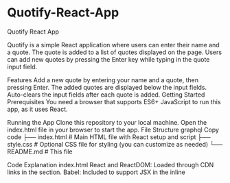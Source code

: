 # Quotify-React-App
Quotify React App

Quotify is a simple React application where users can enter their name and a quote. The quote is added to a list of quotes displayed on the page. Users can add new quotes by pressing the Enter key while typing in the quote input field.

Features
Add a new quote by entering your name and a quote, then pressing Enter.
The added quotes are displayed below the input fields.
Auto-clears the input fields after each quote is added.
Getting Started
Prerequisites
You need a browser that supports ES6+ JavaScript to run this app, as it uses React.

Running the App
Clone this repository to your local machine.
Open the index.html file in your browser to start the app.
File Structure
graphql
Copy code
├── index.html     # Main HTML file with React setup and script
├── style.css      # Optional CSS file for styling (you can customize as needed)
└── README.md      # This file

Code Explanation
index.html
React and ReactDOM: Loaded through CDN links in the <head> section.
Babel: Included to support JSX in the inline <script type="text/babel">.

App Components:
App: The main component containing the title, form, and list of quotes.
Form: A component with two input fields (name and quote) that are connected to React refs.

handleQuote: A function triggered when the user presses Enter. It validates and adds the quote to an array, clears the inputs, and re-renders the App component to show the new quote.
Main Functions

handleQuote: Handles the Enter key press event, adds the new quote to the quotes array, clears the inputs, and re-renders the component.

clearInputs: Clears the input fields after a quote is added.


Example Usage
Open the app in your browser.
Enter a name and a quote in the respective input fields.
Press Enter to add the quote to the list below.

Customization
You can modify style.css to change the appearance of the app, such as:

Adding custom colors to the quotes.
Changing font sizes and styles.

Technologies Used
React: A JavaScript library for building user interfaces.
Babel: A JavaScript compiler to transform JSX into JavaScript.


Future Enhancements
Store quotes in localStorage to preserve them after page reloads.
Add an option to delete individual quotes.
Add animations to enhance the user experience.

License
This project is open-source and available under the MIT License.
